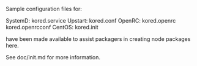 Sample configuration files for:

SystemD: kored.service
Upstart: kored.conf
OpenRC:  kored.openrc
         kored.openrcconf
CentOS:  kored.init

have been made available to assist packagers in creating node packages here.

See doc/init.md for more information.
